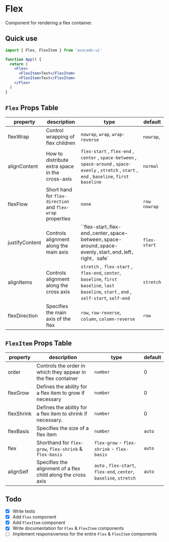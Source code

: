 # Flex

Component for rendering a flex container.

## Quick use

```jsx
import { Flex, FlexItem } from 'avocado-ui'

function App() {
  return (
    <Flex>
      <FlexItem>Text</FlexItem>
      <FlexItem>Text</FlexItem>
    </Flex>
  )
}
```

## `Flex` Props Table

| property       | description                                                | type                                                                                                                                                  | default      |
| -------------- | ---------------------------------------------------------- | ----------------------------------------------------------------------------------------------------------------------------------------------------- | ------------ |
| flexWrap       | Control wrapping of flex children                          | `nowrap`, `wrap`, `wrap-reverse`                                                                                                                      | `nowrap`,    |
| alignContent   | How to distribute extra space in the cross-axis            | `flex-start` , `flex-end` , `center` , `space-between` , `space-around` , `space-evenly` , `stretch` , `start` , `end` , `baseline`, `first baseline` | `normal`     |
| flexFlow       | Short hand for `flex-direction` and `flex-wrap` properties | `none`                                                                                                                                                | `row nowrap` |
| justifyContent | Controls alignment along the main axis                     | ``flex-start` , `flex-end` , `center` , `space-between` , `space-around` , `space-evenly` , `start` , `end` , `left`, `right`, `safe`                 | `flex-start` |
| alignItems     | Controls alignment along the cross axis                    | `stretch` ,` flex-start` , `flex-end`, `center`, `baseline`, `first baseline`, `last baseline`, `start` , `end` , `self-start`, `self-end`            | `stretch`    |
| flexDirection  | Specifies the main axis of the flex                        | `row`, `row-reverse`, `column`, `column-reverse`                                                                                                      | `row`        |

## `FlexItem` Props Table

| property   | description                                                   | type                                                               | default |
| ---------- | ------------------------------------------------------------- | ------------------------------------------------------------------ | ------- |
| order      | Controls the order in which they appear in the flex container | `number`                                                           | 0       |
| flexGrow   | Defines the ability for a flex item to grow if necessary      | `number`                                                           | 0       |
| flexShrink | Defines the ability for a flex item to shrink if necessary.   | `number`                                                           | 0       |
| flexBasis  | Specifies the size of a flex item                             | `number`                                                           | `auto`  |
| flex       | Shorthand for `flex-grow`, `flex-shrink` & `flex-basis`       | `flex-grow` - `flex-shrink` - `flex-basis`                         | `auto`  |
| alignSelf  | Specifies the alignment of a flex child along the cross axis  | `auto` , `flex-start`, `flex-end`, `center`, `baseline`, `stretch` | `auto`  |

## Todo

- [x] Write tests
- [x] Add `Flex` component
- [x] Add `FlexItem` component
- [x] Write documentation for `Flex` & `FlexItem` components
- [ ] Implement responsiveness for the entire `Flex` & `FlexItem` components
